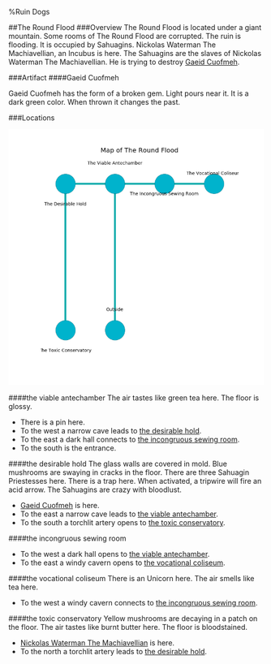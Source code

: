 %Ruin Dogs

##The Round Flood
###Overview
The Round Flood is located under a giant mountain. Some rooms of The Round Flood are corrupted. The ruin is flooding. It is occupied by Sahuagins. <a name="Nickolas-Waterman-The-Machiavellian"></a>Nickolas Waterman The Machiavellian, an Incubus is here. The Sahuagins are the slaves of Nickolas Waterman The Machiavellian. He  is trying to destroy [Gaeid Cuofmeh](#Gaeid-Cuofmeh). 



###Artifact
####<a name="Gaeid-Cuofmeh"></a>Gaeid Cuofmeh


Gaeid Cuofmeh has the form of a broken gem. Light pours near it. It is a dark green color. When thrown it changes the past. 





###Locations


![](../v2/images/The-Round-Flood.png)

####<a name="the-viable-antechamber"></a>the viable antechamber
The air tastes like green tea here. The floor is glossy. 



* There is a pin here.
* To the west a narrow cave leads to [the desirable hold](#the-desirable-hold).
* To the east a dark hall connects to [the incongruous sewing room](#the-incongruous-sewing-room).
* To the south is the entrance.


####<a name="the-desirable-hold"></a>the desirable hold
The glass walls are covered in mold. Blue mushrooms are swaying in cracks in the floor. There are three Sahuagin Priestesses here. There is a trap here. When activated, a tripwire will fire an acid arrow. The Sahuagins are crazy with bloodlust. 



* [Gaeid Cuofmeh](#Gaeid-Cuofmeh) is here.
* To the east a narrow cave leads to [the viable antechamber](#the-viable-antechamber).
* To the south a torchlit artery opens to [the toxic conservatory](#the-toxic-conservatory).


####<a name="the-incongruous-sewing-room"></a>the incongruous sewing room




* To the west a dark hall opens to [the viable antechamber](#the-viable-antechamber).
* To the east a windy cavern opens to [the vocational coliseum](#the-vocational-coliseum).


####<a name="the-vocational-coliseum"></a>the vocational coliseum
There is an Unicorn here. The air smells like tea here. 



* To the west a windy cavern connects to [the incongruous sewing room](#the-incongruous-sewing-room).


####<a name="the-toxic-conservatory"></a>the toxic conservatory
Yellow mushrooms are decaying in a patch on the floor. The air tastes like burnt butter here. The floor is bloodstained. 



* [Nickolas Waterman The Machiavellian](#Nickolas-Waterman-The-Machiavellian) is here.
* To the north a torchlit artery leads to [the desirable hold](#the-desirable-hold).


